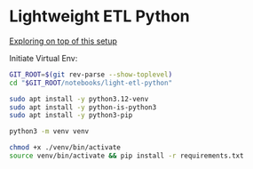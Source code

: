 # Lightweight ETL Python

[Exploring on top of this setup](https://colab.research.google.com/drive/1wsNQdE0fQlGVotwH29mrTQIdxEInWK5c?usp=sharing)

Initiate Virtual Env:

```bash
GIT_ROOT=$(git rev-parse --show-toplevel)
cd "$GIT_ROOT/notebooks/light-etl-python"

sudo apt install -y python3.12-venv
sudo apt install -y python-is-python3
sudo apt install -y python3-pip

python3 -m venv venv

chmod +x ./venv/bin/activate
source venv/bin/activate && pip install -r requirements.txt
```